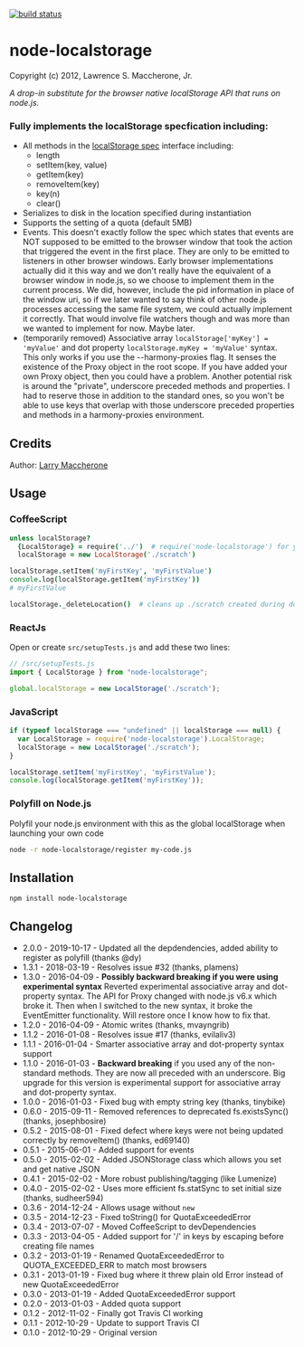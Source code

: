 [![build status](https://secure.travis-ci.org/lmaccherone/node-localstorage.png)](http://travis-ci.org/lmaccherone/node-localstorage)
# node-localstorage #

Copyright (c) 2012, Lawrence S. Maccherone, Jr.

_A drop-in substitute for the browser native localStorage API that runs on node.js._

### Fully implements the localStorage specfication including: ###

* All methods in the [localStorage spec](http://www.w3.org/TR/webstorage/#storage) 
  interface including:
  * length
  * setItem(key, value)
  * getItem(key)
  * removeItem(key)
  * key(n)
  * clear()  
* Serializes to disk in the location specified during instantiation
* Supports the setting of a quota (default 5MB)
* Events. This doesn't exactly follow the spec which states that events are NOT supposed to be emitted to the browser window
  that took the action that triggered the event in the first place. They are only to be emitted to listeners in
  other browser windows. Early browser implementations actually did it this way and we don't really have the equivalent
  of a browser window in node.js, so we choose to implement them in the current process. We did, however, include the pid
  information in place of the window uri, so if we later wanted to say think of other node.js processes accessing
  the same file system, we could actually implement it correctly. That would involve file watchers though and was more
  than we wanted to implement for now. Maybe later.
* (temporarily removed) Associative array `localStorage['myKey'] = 'myValue'` and dot property `localStorage.myKey = 'myValue'`
  syntax. This only works if you use the --harmony-proxies flag. It senses the existence of the Proxy object in the root 
  scope. If you have added your own Proxy object, then you could have a problem. Another potential risk is around 
  the "private", underscore preceded methods and properties. I had to reserve those in addition to the standard ones, 
  so you won't be able to use keys that overlap with those underscore preceded properties and methods in a harmony-proxies
  environment.

## Credits ##

Author: [Larry Maccherone](http://maccherone.com)

## Usage ##

### CoffeeScript ###

```coffee
unless localStorage?
  {LocalStorage} = require('../')  # require('node-localstorage') for you
  localStorage = new LocalStorage('./scratch')

localStorage.setItem('myFirstKey', 'myFirstValue')
console.log(localStorage.getItem('myFirstKey'))
# myFirstValue

localStorage._deleteLocation()  # cleans up ./scratch created during doctest
```

### ReactJs ###

Open or create `src/setupTests.js` and add these two lines:

``` JavaScript
// /src/setupTests.js
import { LocalStorage } from "node-localstorage";

global.localStorage = new LocalStorage('./scratch');
```

### JavaScript ###

```JavaScript    
if (typeof localStorage === "undefined" || localStorage === null) {
  var LocalStorage = require('node-localstorage').LocalStorage;
  localStorage = new LocalStorage('./scratch');
}

localStorage.setItem('myFirstKey', 'myFirstValue');
console.log(localStorage.getItem('myFirstKey'));
```

### Polyfill on Node.js ###

Polyfil your node.js environment with this as the global localStorage when launching your own code

```sh
node -r node-localstorage/register my-code.js
```

## Installation ##

`npm install node-localstorage`

## Changelog ##

* 2.0.0 - 2019-10-17 - Updated all the depdendencies, added ability to register as polyfill (thanks @dy)
* 1.3.1 - 2018-03-19 - Resolves issue #32 (thanks, plamens)
* 1.3.0 - 2016-04-09 - **Possibly backward breaking if you were using experimental syntax** Reverted experimental
  associative array and dot-property syntax. The API for Proxy changed with node.js v6.x which broke it. Then when
  I switched to the new syntax, it broke the EventEmitter functionality. Will restore once I know how to fix that.
* 1.2.0 - 2016-04-09 - Atomic writes (thanks, mvayngrib)
* 1.1.2 - 2016-01-08 - Resolves issue #17 (thanks, evilaliv3)
* 1.1.1 - 2016-01-04 - Smarter associative array and dot-property syntax support
* 1.1.0 - 2016-01-03 - **Backward breaking** if you used any of the non-standard methods. They are now all preceded with
  an underscore. Big upgrade for this version is experimental support for associative array and dot-property syntax.
* 1.0.0 - 2016-01-03 - Fixed bug with empty string key (thanks, tinybike)
* 0.6.0 - 2015-09-11 - Removed references to deprecated fs.existsSync() (thanks, josephbosire)
* 0.5.2 - 2015-08-01 - Fixed defect where keys were not being updated correctly by removeItem() (thanks, ed69140)
* 0.5.1 - 2015-06-01 - Added support for events
* 0.5.0 - 2015-02-02 - Added JSONStorage class which allows you set and get native JSON
* 0.4.1 - 2015-02-02 - More robust publishing/tagging (like Lumenize)
* 0.4.0 - 2015-02-02 - Uses more efficient fs.statSync to set initial size (thanks, sudheer594)
* 0.3.6 - 2014-12-24 - Allows usage without `new`
* 0.3.5 - 2014-12-23 - Fixed toString() for QuotaExceededError
* 0.3.4 - 2013-07-07 - Moved CoffeeScript to devDependencies
* 0.3.3 - 2013-04-05 - Added support for '/' in keys by escaping before creating file names
* 0.3.2 - 2013-01-19 - Renamed QuotaExceededError to QUOTA_EXCEEDED_ERR to match most browsers
* 0.3.1 - 2013-01-19 - Fixed bug where it threw plain old Error instead of new QuotaExceededError
* 0.3.0 - 2013-01-19 - Added QuotaExceededError support
* 0.2.0 - 2013-01-03 - Added quota support
* 0.1.2 - 2012-11-02 - Finally got Travis CI working
* 0.1.1 - 2012-10-29 - Update to support Travis CI
* 0.1.0 - 2012-10-29 - Original version
